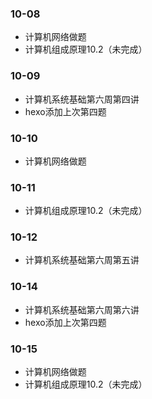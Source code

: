 ### 10-08
* 计算机网络做题
* 计算机组成原理10.2（未完成）
### 10-09
* 计算机系统基础第六周第四讲
* hexo添加上次第四题
### 10-10
* 计算机网络做题
### 10-11
* 计算机组成原理10.2（未完成）
### 10-12
* 计算机系统基础第六周第五讲
### 10-14
* 计算机系统基础第六周第六讲
* hexo添加上次第四题
### 10-15
* 计算机网络做题
* 计算机组成原理10.2（未完成）